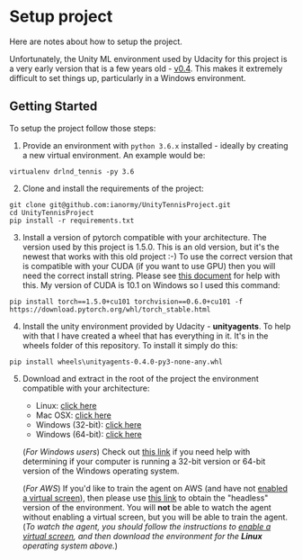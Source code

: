 # Setup project
Here are notes about how to setup the project. 

Unfortunately, the Unity ML environment used by Udacity for this project is a very early version that is a few years old - [v0.4](https://github.com/Unity-Technologies/ml-agents/releases/tag/0.4.0). This makes it extremely difficult to set things up, particularly in a Windows environment. 


## Getting Started
To setup the project follow those steps:

1. Provide an environment with `python 3.6.x` installed - ideally by creating a new virtual environment. An example would be:

```
virtualenv drlnd_tennis -py 3.6
```

2. Clone and install the requirements of the project: 
```
git clone git@github.com:ianormy/UnityTennisProject.git
cd UnityTennisProject
pip install -r requirements.txt
```

3. Install a version of pytorch compatible with your architecture. The version used by this project is 1.5.0. This is an old version, but it's the newest that works with this old project :-) To use the correct version that is compatible with your CUDA (if you want to use GPU) then you will need the correct install string. Please see [this document](https://pytorch.org/get-started/previous-versions/) for help with this. My version of CUDA is 10.1 on Windows so I used this command:

```
pip install torch==1.5.0+cu101 torchvision==0.6.0+cu101 -f https://download.pytorch.org/whl/torch_stable.html
```

4. Install the unity environment provided by Udacity - **unityagents**. To help with that I have created a wheel that has everything in it. It's in the wheels folder of this repository. To install it simply do this:

```
pip install wheels\unityagents-0.4.0-py3-none-any.whl
```

5. Download and extract in the root of the project the environment compatible with your architecture:

    - Linux: [click here](https://s3-us-west-1.amazonaws.com/udacity-drlnd/P3/Tennis/Tennis_Linux.zip)
    - Mac OSX: [click here](https://s3-us-west-1.amazonaws.com/udacity-drlnd/P3/Tennis/Tennis.app.zip)
    - Windows (32-bit): [click here](https://s3-us-west-1.amazonaws.com/udacity-drlnd/P3/Tennis/Tennis_Windows_x86.zip)
    - Windows (64-bit): [click here](https://s3-us-west-1.amazonaws.com/udacity-drlnd/P3/Tennis/Tennis_Windows_x86_64.zip)
    
    (_For Windows users_) Check out [this link](https://support.microsoft.com/en-us/help/827218/how-to-determine-whether-a-computer-is-running-a-32-bit-version-or-64) if you need help with determining if your computer is running a 32-bit version or 64-bit version of the Windows operating system.

    (_For AWS_) If you'd like to train the agent on AWS (and have not [enabled a virtual screen](https://github.com/Unity-Technologies/ml-agents/blob/master/docs/Training-on-Amazon-Web-Service.md)), then please use [this link](https://s3-us-west-1.amazonaws.com/udacity-drlnd/P3/Tennis/Tennis_Linux_NoVis.zip) to obtain the "headless" version of the environment.  You will **not** be able to watch the agent without enabling a virtual screen, but you will be able to train the agent.  (_To watch the agent, you should follow the instructions to [enable a virtual screen](https://github.com/Unity-Technologies/ml-agents/blob/master/docs/Training-on-Amazon-Web-Service.md), and then download the environment for the **Linux** operating system above._)
